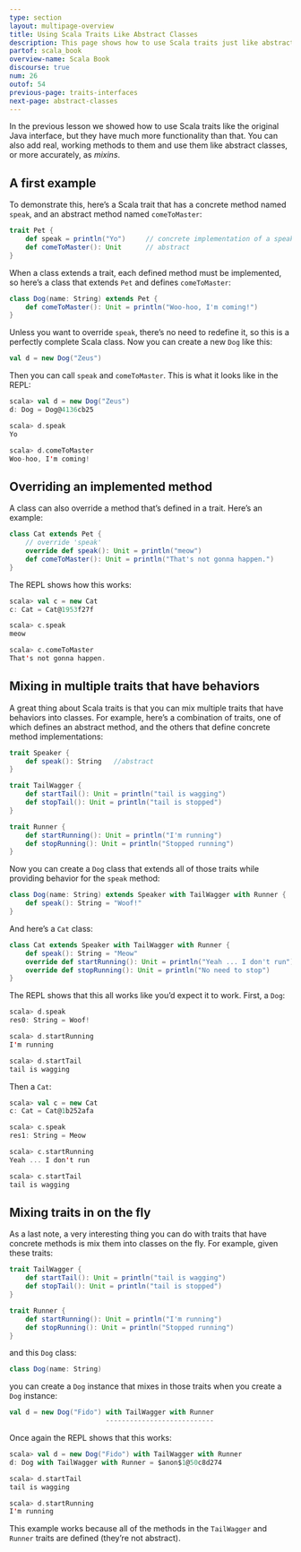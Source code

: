 ```yaml
---
type: section
layout: multipage-overview
title: Using Scala Traits Like Abstract Classes
description: This page shows how to use Scala traits just like abstract classes in Java, with examples of concrete and abstract methods.
partof: scala_book
overview-name: Scala Book
discourse: true
num: 26
outof: 54
previous-page: traits-interfaces
next-page: abstract-classes
---
```



In the previous lesson we showed how to use Scala traits like the original Java interface, but they have much more functionality than that. You can also add real, working methods to them and use them like abstract classes, or more accurately, as *mixins*.



## A first example

To demonstrate this, here’s a Scala trait that has a concrete method named `speak`, and an abstract method named `comeToMaster`:

```scala
trait Pet {
    def speak = println("Yo")     // concrete implementation of a speak method
    def comeToMaster(): Unit      // abstract
}
```

When a class extends a trait, each defined method must be implemented, so here’s a class that extends `Pet` and defines `comeToMaster`:

```scala
class Dog(name: String) extends Pet {
    def comeToMaster(): Unit = println("Woo-hoo, I'm coming!")
}
```

Unless you want to override `speak`, there’s no need to redefine it, so this is a perfectly complete Scala class. Now you can create a new `Dog` like this:

```scala
val d = new Dog("Zeus")
```

Then you can call `speak` and `comeToMaster`. This is what it looks like in the REPL:

```scala
scala> val d = new Dog("Zeus")
d: Dog = Dog@4136cb25

scala> d.speak
Yo

scala> d.comeToMaster
Woo-hoo, I'm coming!
```


## Overriding an implemented method

A class can also override a method that’s defined in a trait. Here’s an example:

```scala
class Cat extends Pet {
    // override 'speak'
    override def speak(): Unit = println("meow")
    def comeToMaster(): Unit = println("That's not gonna happen.")
}
```

The REPL shows how this works:

```scala
scala> val c = new Cat
c: Cat = Cat@1953f27f

scala> c.speak
meow

scala> c.comeToMaster
That's not gonna happen.
```



## Mixing in multiple traits that have behaviors

A great thing about Scala traits is that you can mix multiple traits that have behaviors into classes. For example, here’s a combination of traits, one of which defines an abstract method, and the others that define concrete method implementations:

```scala
trait Speaker {
    def speak(): String   //abstract
}

trait TailWagger {
    def startTail(): Unit = println("tail is wagging")
    def stopTail(): Unit = println("tail is stopped")
}

trait Runner {
    def startRunning(): Unit = println("I'm running")
    def stopRunning(): Unit = println("Stopped running")
}
```

Now you can create a `Dog` class that extends all of those traits while providing behavior for the `speak` method:

```scala
class Dog(name: String) extends Speaker with TailWagger with Runner {
    def speak(): String = "Woof!"
}
```

And here’s a `Cat` class:

```scala
class Cat extends Speaker with TailWagger with Runner {
    def speak(): String = "Meow"
    override def startRunning(): Unit = println("Yeah ... I don't run")
    override def stopRunning(): Unit = println("No need to stop")
}
```

The REPL shows that this all works like you’d expect it to work. First, a `Dog`:

```scala
scala> d.speak
res0: String = Woof!

scala> d.startRunning
I'm running

scala> d.startTail
tail is wagging
```

Then a `Cat`:

```scala
scala> val c = new Cat
c: Cat = Cat@1b252afa

scala> c.speak
res1: String = Meow

scala> c.startRunning
Yeah ... I don't run

scala> c.startTail
tail is wagging
```



## Mixing traits in on the fly

As a last note, a very interesting thing you can do with traits that have concrete methods is mix them into classes on the fly. For example, given these traits:

```scala
trait TailWagger {
    def startTail(): Unit = println("tail is wagging")
    def stopTail(): Unit = println("tail is stopped")
}

trait Runner {
    def startRunning(): Unit = println("I'm running")
    def stopRunning(): Unit = println("Stopped running")
}
```

and this `Dog` class:

```scala
class Dog(name: String)
```

you can create a `Dog` instance that mixes in those traits when you create a `Dog` instance:

```scala
val d = new Dog("Fido") with TailWagger with Runner
                        ---------------------------
```

Once again the REPL shows that this works:

```scala
scala> val d = new Dog("Fido") with TailWagger with Runner 
d: Dog with TailWagger with Runner = $anon$1@50c8d274

scala> d.startTail
tail is wagging

scala> d.startRunning
I'm running
```

This example works because all of the methods in the `TailWagger` and `Runner` traits are defined (they’re not abstract).









